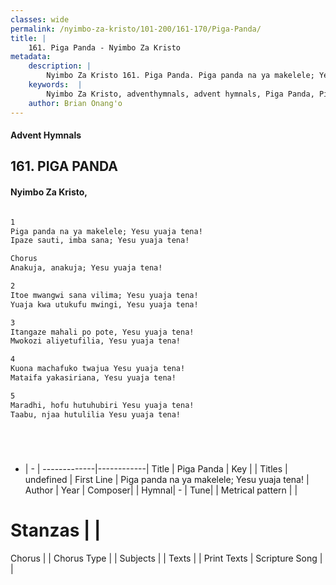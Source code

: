```yaml
---
classes: wide
permalink: /nyimbo-za-kristo/101-200/161-170/Piga-Panda/
title: |
    161. Piga Panda - Nyimbo Za Kristo
metadata:
    description: |
        Nyimbo Za Kristo 161. Piga Panda. Piga panda na ya makelele; Yesu yuaja tena!  Ipaze sauti, imba sana; Yesu yuaja tena!  Chorus Anakuja, anakuja; Yesu yuaja tena!  
    keywords:  |
        Nyimbo Za Kristo, adventhymnals, advent hymnals, Piga Panda, Piga panda na ya makelele; Yesu yuaja tena! . 
    author: Brian Onang'o
---
```


#### Advent Hymnals
## 161. PIGA PANDA
####  Nyimbo Za Kristo,

```txt

1
Piga panda na ya makelele; Yesu yuaja tena! 
Ipaze sauti, imba sana; Yesu yuaja tena!

Chorus
Anakuja, anakuja; Yesu yuaja tena!

2
Itoe mwangwi sana vilima; Yesu yuaja tena! 
Yuaja kwa utukufu mwingi, Yesu yuaja tena!

3
Itangaze mahali po pote, Yesu yuaja tena! 
Mwokozi aliyetufilia, Yesu yuaja tena!

4
Kuona machafuko twajua Yesu yuaja tena! 
Mataifa yakasiriana, Yesu yuaja tena!

5
Maradhi, hofu hutuhubiri Yesu yuaja tena! 
Taabu, njaa hutulilia Yesu yuaja tena!






```

- |   -  |
-------------|------------|
Title | Piga Panda |
Key |  |
Titles | undefined |
First Line | Piga panda na ya makelele; Yesu yuaja tena!  |
Author | 
Year | 
Composer| |
Hymnal|  - |
Tune|  |
Metrical pattern | |
# Stanzas |  |
Chorus |  |
Chorus Type |  |
Subjects | |
Texts |  |
Print Texts | 
Scripture Song |  |
    
